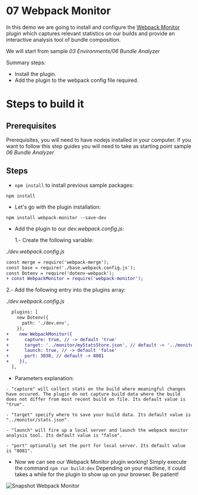 # 07 Webpack Monitor

In this demo we are going to install and configure the [Webpack Monitor](http://webpackmonitor.com/) plugin which captures relevant statistics on our builds and provide an interactive analysis tool of bundle composition.

We will start from sample _03 Environments/06 Bundle Analyzer_

Summary steps:

- Install the plugin.
- Add the plugin to the webpack config file required.

# Steps to build it

## Prerequisites

Prerequisites, you will need to have nodejs installed in your computer. If you want to follow this step guides you will need to take as starting point sample _06 Bundle Analyzer_

## Steps

- `npm install` to install previous sample packages:

```
npm install
```

- Let's go with the plugin installation:

```
npm install webpack-monitor --save-dev

```

- Add the plugin to our _dev.webpack.config.js_:

  1.- Create the following variable:

_./dev.webpack.config.js_

```diff
const merge = require('webpack-merge');
const base = require('./base.webpack.config.js');
const Dotenv = require('dotenv-webpack');
+ const WebpackMonitor = require('webpack-monitor');
```

2.- Add the following entry into the plugins array:

_./dev.webpack.config.js_

```diff
  plugins: [
    new Dotenv({
      path: './dev.env',
    }),
+    new WebpackMonitor({
+      capture: true, // -> default 'true'
+      target: '../monitor/myStatsStore.json', // default -> '../monitor/stats.json'
+      launch: true, // -> default 'false'
+      port: 3030, // default -> 8081
+    }),
  ],
```

- Parameters explanation:

```
- "capture" will collect stats on the build where meaningful changes have occured. The plugin do not capture build data where the build does not differ from most recent build on file. Its default value is "true".

- "target" specify where to save your build data. Its default value is "../monitor/stats.json".

- "launch" will fire up a local server and launch the webpack monitor analysis tool. Its default value is "false".

- "port" optionally set the port for local server. Its default value is "8081".

```

- Now we can see our Webpack Monitor plugin working! Simply execute the command `npm run build:dev`
  Depending on your machine, it could takes a while for the plugin to show up on your browser. Be patient!

![Snapshot Webpack Monitor](./readme-resources/webpack_monitor.png)
